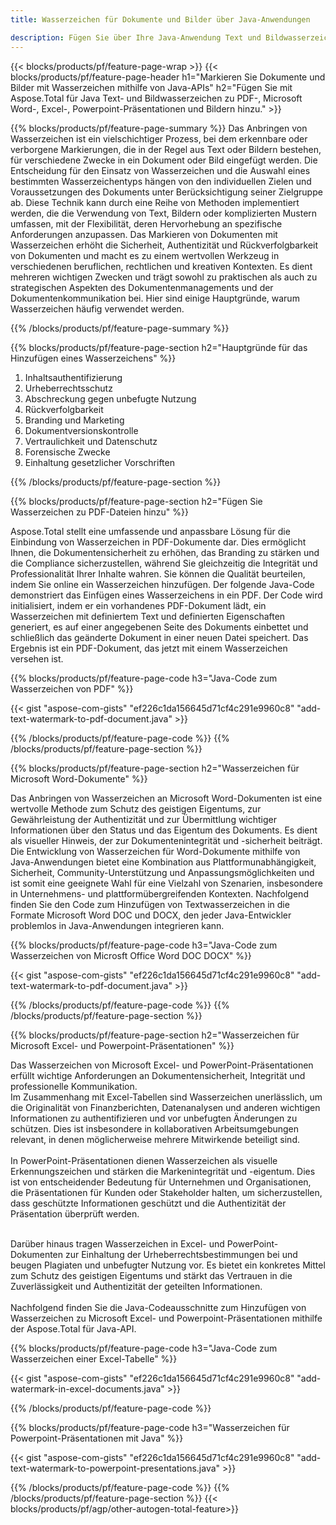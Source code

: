 ```yaml
---
title: Wasserzeichen für Dokumente und Bilder über Java-Anwendungen

description: Fügen Sie über Ihre Java-Anwendung Text und Bildwasserzeichen zu Dokumenten wie Microsoft Word, Excel, PowerPoint, PDF und Bildern hinzu. Fügen Sie online per App kostenloses Text- oder Bildwasserzeichen hinzu.
---
```


{{< blocks/products/pf/feature-page-wrap >}}
{{< blocks/products/pf/feature-page-header h1="Markieren Sie Dokumente und Bilder mit Wasserzeichen mithilfe von Java-APIs" h2="Fügen Sie mit Aspose.Total für Java Text- und Bildwasserzeichen zu PDF-, Microsoft Word-, Excel-, Powerpoint-Präsentationen und Bildern hinzu." >}}

{{% blocks/products/pf/feature-page-summary %}}
Das Anbringen von Wasserzeichen ist ein vielschichtiger Prozess, bei dem erkennbare oder verborgene Markierungen, die in der Regel aus Text oder Bildern bestehen, für verschiedene Zwecke in ein Dokument oder Bild eingefügt werden. Die Entscheidung für den Einsatz von Wasserzeichen und die Auswahl eines bestimmten Wasserzeichentyps hängen von den individuellen Zielen und Voraussetzungen des Dokuments unter Berücksichtigung seiner Zielgruppe ab. Diese Technik kann durch eine Reihe von Methoden implementiert werden, die die Verwendung von Text, Bildern oder komplizierten Mustern umfassen, mit der Flexibilität, deren Hervorhebung an spezifische Anforderungen anzupassen. Das Markieren von Dokumenten mit Wasserzeichen erhöht die Sicherheit, Authentizität und Rückverfolgbarkeit von Dokumenten und macht es zu einem wertvollen Werkzeug in verschiedenen beruflichen, rechtlichen und kreativen Kontexten. Es dient mehreren wichtigen Zwecken und trägt sowohl zu praktischen als auch zu strategischen Aspekten des Dokumentenmanagements und der Dokumentenkommunikation bei. Hier sind einige Hauptgründe, warum Wasserzeichen häufig verwendet werden.

{{% /blocks/products/pf/feature-page-summary  %}}

{{% blocks/products/pf/feature-page-section  h2="Hauptgründe für das Hinzufügen eines Wasserzeichens" %}}

1. Inhaltsauthentifizierung
1. Urheberrechtsschutz
1. Abschreckung gegen unbefugte Nutzung
1. Rückverfolgbarkeit
1. Branding und Marketing
1. Dokumentversionskontrolle
1. Vertraulichkeit und Datenschutz
1. Forensische Zwecke
1. Einhaltung gesetzlicher Vorschriften

{{% /blocks/products/pf/feature-page-section %}}

{{% blocks/products/pf/feature-page-section  h2="Fügen Sie Wasserzeichen zu PDF-Dateien hinzu" %}}

Aspose.Total stellt eine umfassende und anpassbare Lösung für die Einbindung von Wasserzeichen in PDF-Dokumente dar. Dies ermöglicht Ihnen, die Dokumentensicherheit zu erhöhen, das Branding zu stärken und die Compliance sicherzustellen, während Sie gleichzeitig die Integrität und Professionalität Ihrer Inhalte wahren. Sie können die Qualität beurteilen, indem Sie online ein Wasserzeichen hinzufügen. Der folgende Java-Code demonstriert das Einfügen eines Wasserzeichens in ein PDF. Der Code wird initialisiert, indem er ein vorhandenes PDF-Dokument lädt, ein Wasserzeichen mit definiertem Text und definierten Eigenschaften generiert, es auf einer angegebenen Seite des Dokuments einbettet und schließlich das geänderte Dokument in einer neuen Datei speichert. Das Ergebnis ist ein PDF-Dokument, das jetzt mit einem Wasserzeichen versehen ist.

{{% blocks/products/pf/feature-page-code h3="Java-Code zum Wasserzeichen von PDF" %}}

{{< gist "aspose-com-gists" "ef226c1da156645d71cf4c291e9960c8" "add-text-watermark-to-pdf-document.java" >}}

{{% /blocks/products/pf/feature-page-code  %}}
{{% /blocks/products/pf/feature-page-section %}}

{{% blocks/products/pf/feature-page-section  h2="Wasserzeichen für Microsoft Word-Dokumente" %}}

Das Anbringen von Wasserzeichen an Microsoft Word-Dokumenten ist eine wertvolle Methode zum Schutz des geistigen Eigentums, zur Gewährleistung der Authentizität und zur Übermittlung wichtiger Informationen über den Status und das Eigentum des Dokuments. Es dient als visueller Hinweis, der zur Dokumentenintegrität und -sicherheit beiträgt. Die Entwicklung von Wasserzeichen für Word-Dokumente mithilfe von Java-Anwendungen bietet eine Kombination aus Plattformunabhängigkeit, Sicherheit, Community-Unterstützung und Anpassungsmöglichkeiten und ist somit eine geeignete Wahl für eine Vielzahl von Szenarien, insbesondere in Unternehmens- und plattformübergreifenden Kontexten. Nachfolgend finden Sie den Code zum Hinzufügen von Textwasserzeichen in die Formate Microsoft Word DOC und DOCX, den jeder Java-Entwickler problemlos in Java-Anwendungen integrieren kann.

{{% blocks/products/pf/feature-page-code h3="Java-Code zum Wasserzeichen von Microsft Office Word DOC DOCX" %}}

{{< gist "aspose-com-gists" "ef226c1da156645d71cf4c291e9960c8" "add-text-watermark-to-pdf-document.java" >}}

{{% /blocks/products/pf/feature-page-code  %}}
{{% /blocks/products/pf/feature-page-section %}}


{{% blocks/products/pf/feature-page-section  h2="Wasserzeichen für Microsoft Excel- und Powerpoint-Präsentationen" %}}

Das Wasserzeichen von Microsoft Excel- und PowerPoint-Präsentationen erfüllt wichtige Anforderungen an Dokumentensicherheit, Integrität und professionelle Kommunikation. <br />
Im Zusammenhang mit Excel-Tabellen sind Wasserzeichen unerlässlich, um die Originalität von Finanzberichten, Datenanalysen und anderen wichtigen Informationen zu authentifizieren und vor unbefugten Änderungen zu schützen. Dies ist insbesondere in kollaborativen Arbeitsumgebungen relevant, in denen möglicherweise mehrere Mitwirkende beteiligt sind. 
<br /><br />
In PowerPoint-Präsentationen dienen Wasserzeichen als visuelle Erkennungszeichen und stärken die Markenintegrität und -eigentum. Dies ist von entscheidender Bedeutung für Unternehmen und Organisationen, die Präsentationen für Kunden oder Stakeholder halten, um sicherzustellen, dass geschützte Informationen geschützt und die Authentizität der Präsentation überprüft werden. <br /><br />

Darüber hinaus tragen Wasserzeichen in Excel- und PowerPoint-Dokumenten zur Einhaltung der Urheberrechtsbestimmungen bei und beugen Plagiaten und unbefugter Nutzung vor. Es bietet ein konkretes Mittel zum Schutz des geistigen Eigentums und stärkt das Vertrauen in die Zuverlässigkeit und Authentizität der geteilten Informationen.<br /><br />
Nachfolgend finden Sie die Java-Codeausschnitte zum Hinzufügen von Wasserzeichen zu Microsoft Excel- und Powerpoint-Präsentationen mithilfe der Aspose.Total für Java-API.

{{% blocks/products/pf/feature-page-code h3="Java-Code zum Wasserzeichen einer Excel-Tabelle" %}}

{{< gist "aspose-com-gists" "ef226c1da156645d71cf4c291e9960c8" "add-watermark-in-excel-documents.java" >}}

{{% /blocks/products/pf/feature-page-code  %}}

{{% blocks/products/pf/feature-page-code h3="Wasserzeichen für Powerpoint-Präsentationen mit Java" %}}

{{< gist "aspose-com-gists" "ef226c1da156645d71cf4c291e9960c8" "add-text-watermark-to-powerpoint-presentations.java" >}}

{{% /blocks/products/pf/feature-page-code  %}}
{{% /blocks/products/pf/feature-page-section %}}
{{< blocks/products/pf/agp/other-autogen-total-feature>}}